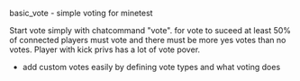 basic_vote - simple voting for minetest

Start vote simply with chatcommand "vote". for vote to suceed at least 50% of connected players must vote and there must be more yes votes than no votes. Player with kick privs has a lot of vote pover.

- add custom votes easily by defining vote types and what voting does